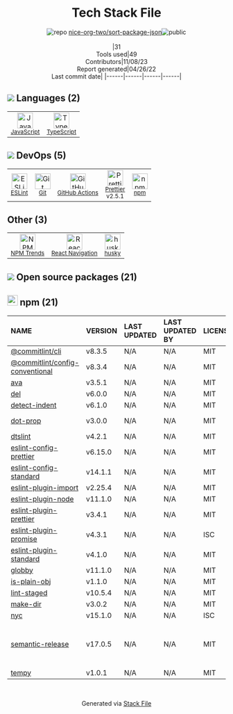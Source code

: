 <!--
--- Readme.md Snippet without images Start ---
## Tech Stack
nice-org-two/sort-package-json is built on the following main stack:
- [JavaScript](https://developer.mozilla.org/en-US/docs/Web/JavaScript) – Languages
- [TypeScript](http://www.typescriptlang.org) – Languages
- [ESLint](http://eslint.org/) – Code Review
- [React Navigation](https://reactnavigation.org/) – Cross-Platform Mobile Tools
- [Prettier](https://prettier.io/) – Code Review
- [GitHub Actions](https://github.com/features/actions) – Continuous Integration

Full tech stack [here](/techstack.md)
--- Readme.md Snippet without images End ---

--- Readme.md Snippet with images Start ---
## Tech Stack
nice-org-two/sort-package-json is built on the following main stack:
- <img width='25' height='25' src='https://img.stackshare.io/service/1209/javascript.jpeg' alt='JavaScript'/> [JavaScript](https://developer.mozilla.org/en-US/docs/Web/JavaScript) – Languages
- <img width='25' height='25' src='https://img.stackshare.io/service/1612/bynNY5dJ.jpg' alt='TypeScript'/> [TypeScript](http://www.typescriptlang.org) – Languages
- <img width='25' height='25' src='https://img.stackshare.io/service/3337/Q4L7Jncy.jpg' alt='ESLint'/> [ESLint](http://eslint.org/) – Code Review
- <img width='25' height='25' src='https://img.stackshare.io/service/6422/react-navigation.png' alt='React Navigation'/> [React Navigation](https://reactnavigation.org/) – Cross-Platform Mobile Tools
- <img width='25' height='25' src='https://img.stackshare.io/service/7035/default_66f265943abed56bcdbfca1c866a4261b1fbb063.jpg' alt='Prettier'/> [Prettier](https://prettier.io/) – Code Review
- <img width='25' height='25' src='https://img.stackshare.io/service/11563/actions.png' alt='GitHub Actions'/> [GitHub Actions](https://github.com/features/actions) – Continuous Integration

Full tech stack [here](/techstack.md)
--- Readme.md Snippet with images End ---
-->
<div align="center">

# Tech Stack File
![](https://img.stackshare.io/repo.svg "repo") [nice-org-two/sort-package-json](https://github.com/nice-org-two/sort-package-json)![](https://img.stackshare.io/public_badge.svg "public")
<br/><br/>
|31<br/>Tools used|49<br/>Contributors|11/08/23 <br/>Report generated|04/26/22<br/>Last commit date|
|------|------|------|------|
</div>

## <img src='https://img.stackshare.io/languages.svg'/> Languages (2)
<table><tr>
  <td align='center'>
  <img width='36' height='36' src='https://img.stackshare.io/service/1209/javascript.jpeg' alt='JavaScript'>
  <br>
  <sub><a href="https://developer.mozilla.org/en-US/docs/Web/JavaScript">JavaScript</a></sub>
  <br>
  <sub></sub>
</td>

<td align='center'>
  <img width='36' height='36' src='https://img.stackshare.io/service/1612/bynNY5dJ.jpg' alt='TypeScript'>
  <br>
  <sub><a href="http://www.typescriptlang.org">TypeScript</a></sub>
  <br>
  <sub></sub>
</td>

</tr>
</table>

## <img src='https://img.stackshare.io/devops.svg'/> DevOps (5)
<table><tr>
  <td align='center'>
  <img width='36' height='36' src='https://img.stackshare.io/service/3337/Q4L7Jncy.jpg' alt='ESLint'>
  <br>
  <sub><a href="http://eslint.org/">ESLint</a></sub>
  <br>
  <sub></sub>
</td>

<td align='center'>
  <img width='36' height='36' src='https://img.stackshare.io/service/1046/git.png' alt='Git'>
  <br>
  <sub><a href="http://git-scm.com/">Git</a></sub>
  <br>
  <sub></sub>
</td>

<td align='center'>
  <img width='36' height='36' src='https://img.stackshare.io/service/11563/actions.png' alt='GitHub Actions'>
  <br>
  <sub><a href="https://github.com/features/actions">GitHub Actions</a></sub>
  <br>
  <sub></sub>
</td>

<td align='center'>
  <img width='36' height='36' src='https://img.stackshare.io/service/7035/default_66f265943abed56bcdbfca1c866a4261b1fbb063.jpg' alt='Prettier'>
  <br>
  <sub><a href="https://prettier.io/">Prettier</a></sub>
  <br>
  <sub>v2.5.1</sub>
</td>

<td align='center'>
  <img width='36' height='36' src='https://img.stackshare.io/service/1120/lejvzrnlpb308aftn31u.png' alt='npm'>
  <br>
  <sub><a href="https://www.npmjs.com/">npm</a></sub>
  <br>
  <sub></sub>
</td>

</tr>
</table>

## Other (3)
<table><tr>
  <td align='center'>
  <img width='36' height='36' src='https://img.stackshare.io/service/12294/empty-logo-square.png' alt='NPM Trends'>
  <br>
  <sub><a href="https://www.npmtrends.com/">NPM Trends</a></sub>
  <br>
  <sub></sub>
</td>

<td align='center'>
  <img width='36' height='36' src='https://img.stackshare.io/service/6422/react-navigation.png' alt='React Navigation'>
  <br>
  <sub><a href="https://reactnavigation.org/">React Navigation</a></sub>
  <br>
  <sub></sub>
</td>

<td align='center'>
  <img width='36' height='36' src='https://img.stackshare.io/service/9527/5502029.jpeg' alt='husky'>
  <br>
  <sub><a href="https://github.com/typicode/husky">husky</a></sub>
  <br>
  <sub></sub>
</td>

</tr>
</table>


## <img src='https://img.stackshare.io/group.svg' /> Open source packages (21)</h2>

## <img width='24' height='24' src='https://img.stackshare.io/service/1120/lejvzrnlpb308aftn31u.png'/> npm (21)

|NAME|VERSION|LAST UPDATED|LAST UPDATED BY|LICENSE|VULNERABILITIES|
|:------|:------|:------|:------|:------|:------|
|[@commitlint/cli](https://www.npmjs.com/@commitlint/cli)|v8.3.5|N/A|N/A |MIT|N/A|
|[@commitlint/config-conventional](https://www.npmjs.com/@commitlint/config-conventional)|v8.3.4|N/A|N/A |MIT|N/A|
|[ava](https://www.npmjs.com/ava)|v3.5.1|N/A|N/A |MIT|N/A|
|[del](https://www.npmjs.com/del)|v6.0.0|N/A|N/A |MIT|N/A|
|[detect-indent](https://www.npmjs.com/detect-indent)|v6.1.0|N/A|N/A |MIT|N/A|
|[dot-prop](https://www.npmjs.com/dot-prop)|v3.0.0|N/A|N/A |MIT|[CVE-2020-8116](https://github.com/advisories/GHSA-ff7x-qrg7-qggm) (High)|
|[dtslint](https://www.npmjs.com/dtslint)|v4.2.1|N/A|N/A |MIT|N/A|
|[eslint-config-prettier](https://www.npmjs.com/eslint-config-prettier)|v6.15.0|N/A|N/A |MIT|N/A|
|[eslint-config-standard](https://www.npmjs.com/eslint-config-standard)|v14.1.1|N/A|N/A |MIT|N/A|
|[eslint-plugin-import](https://www.npmjs.com/eslint-plugin-import)|v2.25.4|N/A|N/A |MIT|N/A|
|[eslint-plugin-node](https://www.npmjs.com/eslint-plugin-node)|v11.1.0|N/A|N/A |MIT|N/A|
|[eslint-plugin-prettier](https://www.npmjs.com/eslint-plugin-prettier)|v3.4.1|N/A|N/A |MIT|N/A|
|[eslint-plugin-promise](https://www.npmjs.com/eslint-plugin-promise)|v4.3.1|N/A|N/A |ISC|N/A|
|[eslint-plugin-standard](https://www.npmjs.com/eslint-plugin-standard)|v4.1.0|N/A|N/A |MIT|N/A|
|[globby](https://www.npmjs.com/globby)|v11.1.0|N/A|N/A |MIT|N/A|
|[is-plain-obj](https://www.npmjs.com/is-plain-obj)|v1.1.0|N/A|N/A |MIT|N/A|
|[lint-staged](https://www.npmjs.com/lint-staged)|v10.5.4|N/A|N/A |MIT|N/A|
|[make-dir](https://www.npmjs.com/make-dir)|v3.0.2|N/A|N/A |MIT|N/A|
|[nyc](https://www.npmjs.com/nyc)|v15.1.0|N/A|N/A |ISC|N/A|
|[semantic-release](https://www.npmjs.com/semantic-release)|v17.0.5|N/A|N/A |MIT|[CVE-2020-26226](https://github.com/advisories/GHSA-r2j6-p67h-q639) (High)<br/>[CVE-2022-31051](https://github.com/advisories/GHSA-x2pg-mjhr-2m5x) (Moderate)|
|[tempy](https://www.npmjs.com/tempy)|v1.0.1|N/A|N/A |MIT|N/A|

<br/>
<div align='center'>

Generated via [Stack File](https://github.com/apps/stack-file)
